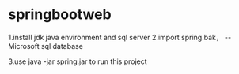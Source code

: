 # springbootweb
1.install jdk java environment and sql server 
2.import spring.bak， --Microsoft sql database 

3.use java -jar spring.jar to run this project

